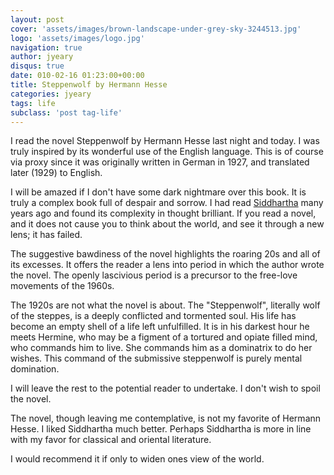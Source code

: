 ```yaml
---
layout: post
cover: 'assets/images/brown-landscape-under-grey-sky-3244513.jpg'
logo: 'assets/images/logo.jpg'
navigation: true
author: jyeary
disqus: true
date: 010-02-16 01:23:00+00:00
title: Steppenwolf by Hermann Hesse
categories: jyeary
tags: life
subclass: 'post tag-life'
---
```

I read the novel Steppenwolf by Hermann Hesse last night and today. I was truly inspired by its wonderful use of the English language. This is of course via proxy since it was originally written in German in 1927, and translated later (1929) to English.

I will be amazed if I don't have some dark nightmare over this book. It is truly a complex book full of despair and sorrow. I had read [Siddhartha](https://en.wikipedia.org/wiki/Siddhartha_(novel)) many years ago and found its complexity in thought brilliant. If you read a novel, and it does not cause you to think about the world, and see it through a new lens; it has failed.

The suggestive bawdiness of the novel highlights the roaring 20s and all of its excesses. It offers the reader a lens into period in which the author wrote the novel. The openly lascivious period is a precursor to the free-love movements of the 1960s.

The 1920s are not what the novel is about. The "Steppenwolf", literally wolf of the steppes, is a deeply conflicted and tormented soul. His life has become an empty shell of a life left unfulfilled. It is in his darkest hour he meets Hermine, who may be a figment of a tortured and opiate filled mind, who commands him to live. She commands him as a dominatrix to do her wishes. This command of the submissive steppenwolf is purely mental domination.

I will leave the rest to the potential reader to undertake. I don't wish to spoil the novel.

The novel, though leaving me contemplative, is not my favorite of Hermann Hesse. I liked Siddhartha much better. Perhaps Siddhartha is more in line with my favor for classical and oriental literature.

I would recommend it if only to widen ones view of the world.
